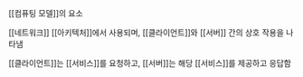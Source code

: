 [[컴퓨팅 모델]]의 요소

[[네트워크]] [[아키텍처]]에서 사용되며, [[클라이언트]]와 [[서버]] 간의 상호 작용을 나타냄

[[클라이언트]]는 [[서비스]]를 요청하고, [[서버]]는 해당 [[서비스]]를 제공하고 응답함